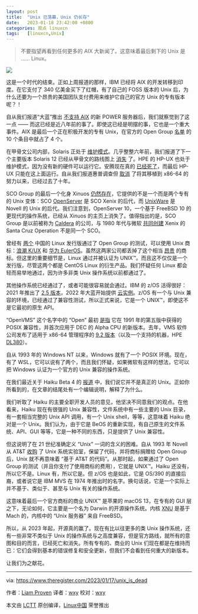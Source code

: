```yaml
---
layout: post
title:	"Unix 已落幕，Unix 仍长存"
date:	2023-01-18 23:42:00 +0800 
categories:	观点 linuxcn 
tags:	[linuxcn,Unix]
---
```




> 
> 不要指望再看到任何更多的 AIX 大新闻了。这意味着最后剩下的 Unix 是 …… Linux。
> 
> 
> 


![](/Asserts/Images//attachment/album/202301/18/234213ixb4185vohd8hxh2.jpg)


这是一个时代的结束。正如上周报道的那样，IBM 已经将 AIX 的开发转移到印度。在它支付了 340 亿美金买下了红帽，有了自己的 FOSS 版本的 Unix 后，为什么还要为一个昂贵的美国团队支付费用来维护它自己的官方 Unix 的专有版本呢？！


自从我们报道“大蓝”推出 [不支持 AIX](https://www.theregister.com/2015/11/02/ibm_linux_mainframes/) 的新 POWER 服务器后，我们就察觉到了这一点 —— 而这已经是近八年前的事了。即使这已经是明摆的事，它也是一个重大事件。AIX 是最后一个正在积极开发的专有 Unix，在官方的 Open Group [名单](https://www.opengroup.org/openbrand/register) 的 10 个条目中就占了 4 个。


在甲骨文公司内部，Solaris 正处于 [维护模式](https://www.theregister.com/2022/08/19/oracle_solaris_updated/)。几乎整整六年前，我们报道了下一个主要版本 Solaris 12 已经从甲骨文的路线图上 [消失](https://www.theregister.com/2017/01/18/solaris_12_disappears_from_oracles_roadmap/) 了。HPE 的 HP-UX 也处于维护模式，因为没有新的硬件可以运行它。安腾现在真的 [已经死了](https://www.theregister.com/2019/02/01/intel_kills_itanium_again/)，而最后 HP-UX 只能在这上面运行。自从我们报道惠普调查但 [取消](https://www.theregister.com/2012/05/23/hp_project_blackbird_redwood_hp_ux/) 了将其移植到 x86-64 的努力以来，已经过去了十年。


SCO Group 的最后一个化身 Xinuos [仍然存在](https://www.theregister.com/2021/03/31/ibm_redhat_xinuos/)，它提供的不是一个而是两个专有的 Unix 变体：SCO [OpenServer](https://www.xinuos.com/products/openserver-6/) 是 SCO Xenix 的后代，而 [UnixWare](https://www.xinuos.com/products/unixware-7/) 是 Novell 的 Unix 的后代。我们注意到，OpenServer 10，一个基于 FreeBSD 10 的更现代的操作系统，已经从 Xinuos 的主页上消失了。值得指出的是，SCO Group 是以前被称为 [Caldera](https://www.theregister.com/2002/08/27/sco_lives_caldera_reinvents_itself/) 的公司，与 1980 年代与微软 [共同创建](https://www.theregister.com/2000/01/31/ms_sells_stake_in_sco/) Xenix 的 Santa Cruz Operation 不是同一个 SCO。


曾经有 [两个](https://www.theregister.com/2022/08/30/kylin_the_multiple_semiofficial_chinese/) 中国的 Linux 发行版通过了 Open Group 的测试，可以使用 Unix 商标：[浪潮 K/UX](https://www.opengroup.org/openbrand/register/brand3617.htm) 和 [华为 EulerOS](https://www.opengroup.org/openbrand/register/brand3622.htm)。虽然这两家公司都丢掉了这个相当 [昂贵](https://www.opengroup.org/openbrand/Brandfees.htm) 的商标。但这里的重要细节是，Linux 通过并被认证为 UNIX™。而且这不仅仅是一个发行版，尽管这两个都是 CentOS Linux 的衍生产品。我们怀疑任何 Linux 都会轻而易举地通过，因为许多非类 Unix 操作系统以前都通过了。


其他操作系统已经通过了，或者可能很容易就会通过。IBM 的 z/OS 活得很好：2021 年推出了 [2.5 版本](https://www.theregister.com/2021/07/28/z_os_2_5_launch/)，2022 年大蓝开始提供 [云实例](https://www.theregister.com/2022/06/29/ibm_cloud_mainframe_launch/)。z/OS 有一个与 Unix 兼容的环境，已经通过了兼容性测试，所以正式来说，它是一个 UNIX™，即使这不是它最初的原生 API。


“OpenVMS” 这个名字中的 “Open” 最初 [是指](https://www.pcmag.com/encyclopedia/term/openvms) 它在 1991 年的第五版中获得的 POSIX 兼容性，并首次应用于 DEC 的 Alpha CPU 的新版本。去年，VMS 软件公司发布了适用于 x86-64 管理程序的 [9.2 版本](https://www.theregister.com/2022/05/10/openvms_92/)（以及一个支持的机器，HPE [DL380](https://www.hpe.com/psnow/doc/a00008180enw.html)）。


自从 1993 年的 Windows NT 以来，Windows 就有了一个 POSIX 环境。现在，有了 WSL，它可以说有了两个，而且我们怀疑，如果微软有这样的想法，它可以把 Windows 认证为一个官方的 Unix 兼容的操作系统。


在我们最近关于 Haiku Beta 4 的 [报道](https://www.theregister.com/2023/01/11/haiku_beta_4/) 中，我们说它并不是真正的 Unix。正如你所看到的，在文章的结尾处有一个编辑说明，解释了为什么。


我们听取了 Haiku 的主要全职开发人员的意见，他坚决不同意我们的观点。在他看来，Haiku 现在有很强的 Unix 兼容性，文件系统中有一些主要的 Unix 目录，有一套相当完整的 Unix API 调用，有一个 Unix shell，等等，这意味着 Haiku 绝对是一个 Unix。我们认为，由于它是 BeOS 的重新实现，有自己原生的文件系统、API、GUI 等等，它是一种不同的东西，只是提供了 Unix 兼容性。


但这说明了在 21 世纪准确定义 “Unix” 一词的含义的困难。自从 1993 年 Novell 从 AT&T [收购](https://www.theregister.com/2013/07/25/novell_peaked_with_netware_four/) 了 Unix 系统实验室，保留了代码，并将商标捐赠给 Open Group 后，Unix 就不再意味着 “基于 AT&T 的代码”。从那时起，如果通过了 Open Group 的测试（并且你支付了使用商标的费用），它就是 UNIX™。Haiku 还没有，所以它不是。Linux 有，所以它是。但 z/OS 也是如此，它是 OS/390 的直接后裔，或者说它是 IBM MVS 在 1974 年推出时的名字。换句话说，它是一个实际上并不基于、类似于、甚至与 Unix 有关的操作系统。


这意味着最后一个官方商标的商业 UNIX™ 是苹果的 macOS 13，在专有的 GUI 层之下，无论如何，它主要是一个名为 Darwin 的开源操作系统。内核 [XNU](https://github.com/apple/darwin-xnu) 是基于 Mach 的，内核中的 “Unix 服务器” 来自 FreeBSD。


所以，从 2023 年起，开源真的赢了。现在有比以往更多的类 Unix 操作系统，还有一些非常不类似于 Unix 的操作系统与之高度兼容，但是官方路线，就所有的意图和目的而言，已经死亡和消失。所有专有的、商业的 Unix 们现在都是在维持而已：它们会得到基本的错误修复和安全更新，但我们不会看到任何重大的新版本。


让我们为之献花。




---


via: <https://www.theregister.com/2023/01/17/unix_is_dead> 


作者：[Liam Proven](https://www.theregister.com/Author/Liam-Proven "Read more by this author") 译者：[wxy](https://github.com/wxy) 校对：[wxy](https://github.com/wxy)


本文由 [LCTT](https://github.com/LCTT/TranslateProject) 原创编译，[Linux中国](/article-15455-1.html) 荣誉推出
